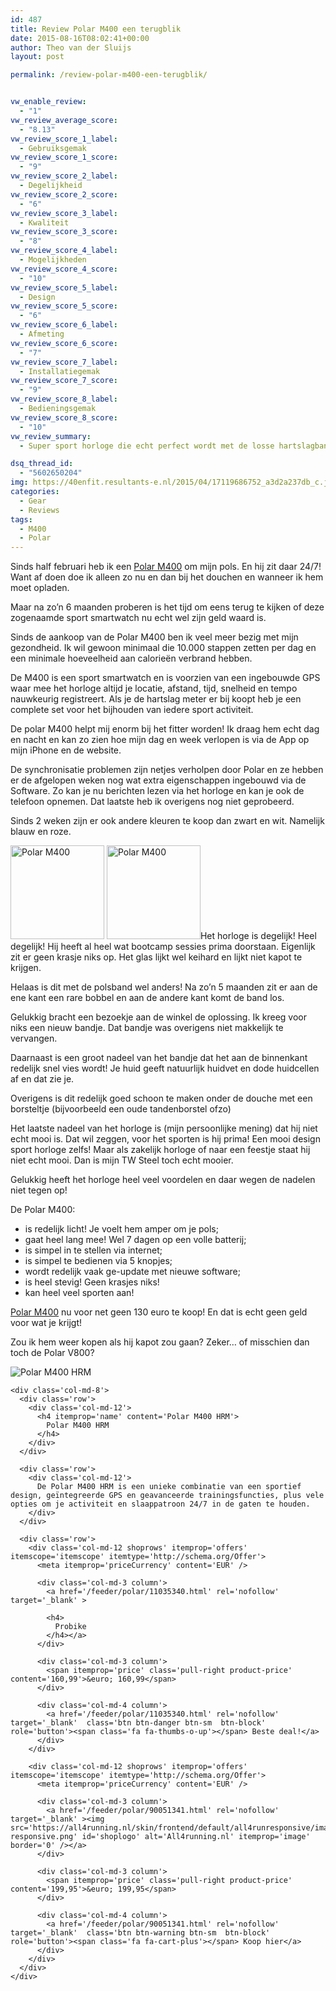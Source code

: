 ```yaml
---
id: 487
title: Review Polar M400 een terugblik
date: 2015-08-16T08:02:41+00:00
author: Theo van der Sluijs
layout: post

permalink: /review-polar-m400-een-terugblik/


vw_enable_review:
  - "1"
vw_review_average_score:
  - "8.13"
vw_review_score_1_label:
  - Gebruiksgemak
vw_review_score_1_score:
  - "9"
vw_review_score_2_label:
  - Degelijkheid
vw_review_score_2_score:
  - "6"
vw_review_score_3_label:
  - Kwaliteit
vw_review_score_3_score:
  - "8"
vw_review_score_4_label:
  - Mogelijkheden
vw_review_score_4_score:
  - "10"
vw_review_score_5_label:
  - Design
vw_review_score_5_score:
  - "6"
vw_review_score_6_label:
  - Afmeting
vw_review_score_6_score:
  - "7"
vw_review_score_7_label:
  - Installatiegemak
vw_review_score_7_score:
  - "9"
vw_review_score_8_label:
  - Bedieningsgemak
vw_review_score_8_score:
  - "10"
vw_review_summary:
  - Super sport horloge die echt perfect wordt met de losse hartslagband. Is heel sterk! Heb geen krasjes op glas! Helaas is het bandje minder sterk en heb ik al laten vervangen.

dsq_thread_id:
  - "5602650204"
img: https://40enfit.resultants-e.nl/2015/04/17119686752_a3d2a237db_c.jpg
categories:
  - Gear
  - Reviews
tags:
  - M400
  - Polar
---
```

Sinds half februari heb ik een [Polar M400](http://www.athleteshop.nl/ext/?tt=18163_12_221406_&r=%2Fpolar-m400-gps-sporthorloge-zonder-hartslagsensor-zwart) om mijn pols. En hij zit daar 24/7! Want af doen doe ik alleen zo nu en dan bij het douchen en wanneer ik hem moet opladen.

Maar na zo&#8217;n 6 maanden proberen is het tijd om eens terug te kijken of deze zogenaamde sport smartwatch nu echt wel zijn geld waard is.<!--more-->

Sinds de aankoop van de Polar M400 ben ik veel meer bezig met mijn gezondheid. Ik wil gewoon minimaal die 10.000 stappen zetten per dag en een minimale hoeveelheid aan calorieën verbrand hebben.

De M400 is een sport smartwatch en is voorzien van een ingebouwde GPS waar mee het horloge altijd je locatie, afstand, tijd, snelheid en tempo nauwkeurig registreert. Als je de hartslag meter er bij koopt heb je een complete set voor het bijhouden van iedere sport activiteit.

De polar M400 helpt mij enorm bij het fitter worden! Ik draag hem echt dag en nacht en kan zo zien hoe mijn dag en week verlopen is via de App op mijn iPhone en de website.

De synchronisatie problemen zijn netjes verholpen door Polar en ze hebben er de afgelopen weken nog wat extra eigenschappen ingebouwd via de Software. Zo kan je nu berichten lezen via het horloge en kan je ook de telefoon opnemen. Dat laatste heb ik overigens nog niet geprobeerd.

Sinds 2 weken zijn er ook andere kleuren te koop dan zwart en wit. Namelijk blauw en roze.

[<img class="alignleft size-thumbnail wp-image-499" src="https://40enfit.resultants-e.nl/2015/08/IMG_0178-150x150.jpg" alt="Polar M400" width="150" height="150" srcset="https://40enfit.resultants-e.nl/2015/08/IMG_0178-150x150.jpg 150w, https://40enfit.resultants-e.nl/2015/08/IMG_0178-80x80.jpg 80w, https://40enfit.resultants-e.nl/2015/08/IMG_0178-360x360.jpg 360w, https://40enfit.resultants-e.nl/2015/08/IMG_0178-750x750.jpg 750w" sizes="(max-width: 150px) 100vw, 150px" />](https://40enfit.resultants-e.nl/2015/08/IMG_0178.jpg) [<img class="alignleft size-thumbnail wp-image-498" src="https://40enfit.resultants-e.nl/2015/08/IMG_0176-150x150.jpg" alt="Polar M400" width="150" height="150" srcset="https://40enfit.resultants-e.nl/2015/08/IMG_0176-150x150.jpg 150w, https://40enfit.resultants-e.nl/2015/08/IMG_0176-80x80.jpg 80w, https://40enfit.resultants-e.nl/2015/08/IMG_0176-360x360.jpg 360w, https://40enfit.resultants-e.nl/2015/08/IMG_0176-750x750.jpg 750w" sizes="(max-width: 150px) 100vw, 150px" />](https://40enfit.resultants-e.nl/2015/08/IMG_0176.jpg)Het horloge is degelijk! Heel degelijk! Hij heeft al heel wat bootcamp sessies prima doorstaan. Eigenlijk zit er geen krasje niks op. Het glas lijkt wel keihard en lijkt niet kapot te krijgen.

Helaas is dit met de polsband wel anders! Na zo&#8217;n 5 maanden zit er aan de ene kant een rare bobbel en aan de andere kant komt de band los.

Gelukkig bracht een bezoekje aan de winkel de oplossing. Ik kreeg voor niks een nieuw bandje. Dat bandje was overigens niet makkelijk te vervangen.

Daarnaast is een groot nadeel van het bandje dat het aan de binnenkant redelijk snel vies wordt! Je huid geeft natuurlijk huidvet en dode huidcellen af en dat zie je.

Overigens is dit redelijk goed schoon te maken onder de douche met een borsteltje (bijvoorbeeld een oude tandenborstel ofzo)

Het laatste nadeel van het horloge is (mijn persoonlijke mening) dat hij niet echt mooi is. Dat wil zeggen, voor het sporten is hij prima! Een mooi design sport horloge zelfs! Maar als zakelijk horloge of naar een feestje staat hij niet echt mooi. Dan is mijn TW Steel toch echt mooier.

Gelukkig heeft het horloge heel veel voordelen en daar wegen de nadelen niet tegen op!

De Polar M400:

  * is redelijk licht! Je voelt hem amper om je pols;
  * gaat heel lang mee! Wel 7 dagen op een volle batterij;
  * is simpel in te stellen via internet;
  * is simpel te bedienen via 5 knopjes;
  * wordt redelijk vaak ge-update met nieuwe software;
  * is heel stevig! Geen krasjes niks!
  * kan heel veel sporten aan!

[Polar M400](http://www.athleteshop.nl/ext/?tt=18163_12_221406_&r=%2Fpolar-m400-gps-sporthorloge-zonder-hartslagsensor-zwart) nu voor net geen 130 euro te koop! En dat is echt geen geld voor wat je krijgt!

Zou ik hem weer kopen als hij kapot zou gaan? Zeker&#8230; of misschien dan toch de Polar V800?

<div class='container-fluid' itemprop='itemListElement' itemscope='itemscope' itemtype='http://schema.org/Product'>
  <div class='row spacer'>
    <div class='col-md-3'>
      <img src='https://all4running.nl/media/catalog/product/P/o/Polar-M400-GPS-Horloge-Hartslagmeter-Zwart-90051341.jpg' id='product-image' alt='Polar M400 HRM' itemprop='image' border='0' />
    </div>
    
    <div class='col-md-8'>
      <div class='row'>
        <div class='col-md-12'>
          <h4 itemprop='name' content='Polar M400 HRM'>
            Polar M400 HRM
          </h4>
        </div>
      </div>
      
      <div class='row'>
        <div class='col-md-12'>
          De Polar M400 HRM is een unieke combinatie van een sportief design, geïntegreerde GPS en geavanceerde trainingsfuncties, plus vele opties om je activiteit en slaappatroon 24/7 in de gaten te houden.
        </div>
      </div>
      
      <div class='row'>
        <div class='col-md-12 shoprows' itemprop='offers' itemscope='itemscope' itemtype='http://schema.org/Offer'>
          <meta itemprop='priceCurrency' content='EUR' />
          
          <div class='col-md-3 column'>
            <a href='/feeder/polar/11035340.html' rel='nofollow' target='_blank' >
            
            <h4>
              Probike
            </h4></a>
          </div>
          
          <div class='col-md-3 column'>
            <span itemprop='price' class='pull-right product-price' content='160,99'>&euro; 160,99</span>
          </div>
          
          <div class='col-md-4 column'>
            <a href='/feeder/polar/11035340.html' rel='nofollow' target='_blank'  class='btn btn-danger btn-sm  btn-block' role='button'><span class='fa fa-thumbs-o-up'></span> Beste deal!</a>
          </div>
        </div>
        
        <div class='col-md-12 shoprows' itemprop='offers' itemscope='itemscope' itemtype='http://schema.org/Offer'>
          <meta itemprop='priceCurrency' content='EUR' />
          
          <div class='col-md-3 column'>
            <a href='/feeder/polar/90051341.html' rel='nofollow' target='_blank' ><img src='https://all4running.nl/skin/frontend/default/all4runresponsive/images/logo-responsive.png' id='shoplogo' alt='All4running.nl' itemprop='image' border='0' /></a>
          </div>
          
          <div class='col-md-3 column'>
            <span itemprop='price' class='pull-right product-price' content='199,95'>&euro; 199,95</span>
          </div>
          
          <div class='col-md-4 column'>
            <a href='/feeder/polar/90051341.html' rel='nofollow' target='_blank'  class='btn btn-warning btn-sm  btn-block' role='button'><span class='fa fa-cart-plus'></span> Koop hier</a>
          </div>
        </div>
      </div>
    </div>
  </div>
</div>